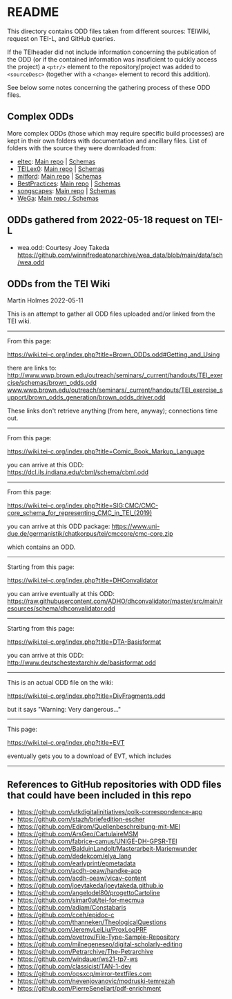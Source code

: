 # README

This directory contains ODD files taken from different sources: TEIWiki, request on TEI-L, and GitHub queries.

If the TEIheader did not include information concerning the publication of the ODD (or if the contained information was insuficient to quickly access the project) 
a `<ptr/>` element to the repository/project was added to `<sourceDesc>` (together with a `<change>` element to record this addition).

See below some notes concerning the gathering process of these ODD files.


## Complex ODDs

More complex ODDs (those which may require specific build processes) are kept in their own folders with documentation and ancillary files. List of folders with the source they were downloaded from:

- [eltec](eltec): [Main repo](https://github.com/COST-ELTeC/Schemas) | [Schemas](https://github.com/COST-ELTeC/Schemas/tree/master/ODD)
- [TEILex0](TEILex0): [Main repo](https://github.com/DARIAH-ERIC/lexicalresources) | [Schemas](https://github.com/DARIAH-ERIC/lexicalresources/tree/master/Schemas/TEILex0)
- [mitford](mitford): [Main repo](https://github.com/DigitalMitford/DM_documentation) | [Schemas](https://github.com/DigitalMitford/DM_documentation/tree/master/MitfordODD)
- [BestPractices](BestPractices): [Main repo](https://github.com/kshawkin/Best-Practices-for-TEI-in-Libraries) | [Schemas](https://github.com/kshawkin/Best-Practices-for-TEI-in-Libraries/tree/master/BestPractices)
- [songscapes](songscapes): [Main repo](https://github.com/EarlyModernSongscapes/songscapes) | [Schemas](https://github.com/EarlyModernSongscapes/songscapes/tree/master/data/odd)
- [WeGa](WeGa): [Main repo / Schemas](https://github.com/Edirom/WeGA-ODD)


## ODDs gathered from 2022-05-18 request on TEI-L

 * wea.odd: Courtesy Joey Takeda
   https://github.com/winnifredeatonarchive/wea_data/blob/main/data/sch/wea.odd





## ODDs from the TEI Wiki
Martin Holmes 2022-05-11

This is an attempt to gather all ODD files uploaded and/or linked from the TEI wiki.

--------------

From this page:

https://wiki.tei-c.org/index.php?title=Brown_ODDs.odd#Getting_and_Using

there are links to:
http://www.wwp.brown.edu/outreach/seminars/_current/handouts/TEI_exercise/schemas/brown_odds.odd
www.wwp.brown.edu/outreach/seminars/_current/handouts/TEI_exercise_support/brown_odds_generation/brown_odds_driver.odd

These links don't retrieve anything (from here, anyway); connections time out.

--------------

From this page:

https://wiki.tei-c.org/index.php?title=Comic_Book_Markup_Language

you can arrive at this ODD:
https://dcl.ils.indiana.edu/cbml/schema/cbml.odd

--------------

From this page:

https://wiki.tei-c.org/index.php?title=SIG:CMC/CMC-core_schema_for_representing_CMC_in_TEI_(2019)

you can arrive at this ODD package:
https://www.uni-due.de/germanistik/chatkorpus/tei/cmccore/cmc-core.zip

which contains an ODD.

--------------

Starting from this page:

https://wiki.tei-c.org/index.php?title=DHConvalidator

you can arrive eventually at this ODD:
https://raw.githubusercontent.com/ADHO/dhconvalidator/master/src/main/resources/schema/dhconvalidator.odd

--------------

Starting from this page:

https://wiki.tei-c.org/index.php?title=DTA-Basisformat

you can arrive at this ODD:
http://www.deutschestextarchiv.de/basisformat.odd

--------------

This is an actual ODD file on the wiki:

https://wiki.tei-c.org/index.php?title=DivFragments.odd

but it says "Warning: Very dangerous..."

--------------

This page:

https://wiki.tei-c.org/index.php?title=EVT

eventually gets you to a download of EVT, which includes 

--------------


## References to GitHub repositories with ODD files that could have been included in this repo

* https://github.com/utkdigitalinitiatives/polk-correspondence-app
* https://github.com/stazh/briefedition-escher 
* https://github.com/Edirom/Quellenbeschreibung-mit-MEI 
* https://github.com/ArsGeo/CartulaireMSM
* https://github.com/fabrice-camus/UNIGE-DH-GPSR-TEI 
* https://github.com/BalduinLandolt/Masterarbeit-Marienwunder 
* https://github.com/dedekcom/elya_lang 
* https://github.com/earlyprint/epmetadata 
* https://github.com/acdh-oeaw/handke-app 
* https://github.com/acdh-oeaw/vicav-content
* https://github.com/joeytakeda/joeytakeda.github.io
* https://github.com/angelodel80/progettoCartoline 
* https://github.com/simar0at/tei-for-mecmua
* https://github.com/adjam/Constabaris 
* https://github.com/cceh/epidoc-c 
* https://github.com/thanneken/TheologicalQuestions
* https://github.com/JeremyLeiLiu/ProxLogPRF 
* https://github.com/ovetrov/File-Type-Sample-Repository
* https://github.com/milnegeneseo/digital-scholarly-editing
* https://github.com/Petrarchive/The-Petrarchive
* https://github.com/windauer/ws21-tp7-ws
* https://github.com/classicist/TAN-1-dev
* https://github.com/opsxcq/mirror-textfiles.com
* https://github.com/nevenjovanovic/modruski-temrezah 
* https://github.com/PierreSenellart/pdf-enrichment
